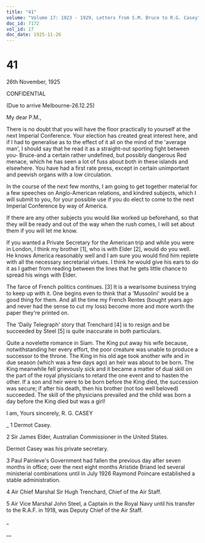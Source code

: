 ```yaml
---
title: "41"
volume: "Volume 17: 1923 - 1929, Letters from S.M. Bruce to R.G. Casey"
doc_id: 7172
vol_id: 17
doc_date: 1925-11-26
---
```


# 41

26th November, 1925

CONFIDENTIAL

(Due to arrive Melbourne-26.12.25)

My dear P.M.,

There is no doubt that you will have the floor practically to yourself at the next Imperial Conference. Your election has created great interest here, and if I had to generalise as to the effect of it all on the mind of the 'average man', I should say that he read it as a straight-out sporting fight between you- Bruce-and a certain rather undefined, but possibly dangerous Red menace, which he has seen a lot of fuss about both in these islands and elsewhere. You have had a first rate press, except in certain unimportant and peevish organs with a low circulation.

In the course of the next few months, I am going to get together material for a few speeches on Anglo-American relations, and kindred subjects, which I will submit to you, for your possible use if you do elect to come to the next Imperial Conference by way of America.

If there are any other subjects you would like worked up beforehand, so that they will be ready and out of the way when the rush comes, I will set about them if you will let me know.

If you wanted a Private Secretary for the American trip and while you were in London, I think my brother [1], who is with Elder [2], would do you well. He knows America reasonably well and I am sure you would find him replete with all the necessary secretarial virtues. I think he would give his ears to do it as I gather from reading between the lines that he gets little chance to spread his wings with Elder.

The farce of French politics continues. [3] It is a wearisome business trying to keep up with it. One begins even to think that a 'Mussolini' would be a good thing for them. And all the time my French Rentes (bought years ago and never had the sense to cut my loss) become more and more worth the paper they're printed on.

The 'Daily Telegraph' story that Trenchard [4] is to resign and be succeeded by Steel [5] is quite inaccurate in both particulars.

Quite a novelette romance in Siam. The King put away his wife because, notwithstanding her every effort, the poor creature was unable to produce a successor to the throne. The King in his old age took another wife and in due season (which was a few days ago) an heir was about to be born. The King meanwhile fell grievously sick and it became a matter of dual skill on the part of the royal physicians to retard the one event and to hasten the other. If a son and heir were to be born before the King died, the succession was secure; if after his death, then his brother (not too well beloved) succeeded. The skill of the physicians prevailed and the child was born a day before the King died but was a girl!

I am, Yours sincerely, R. G. CASEY 

_ 1 Dermot Casey.

2 Sir James Elder, Australian Commissioner in the United States.

Dermot Casey was his private secretary.

3 Paul Painleve's Government had fallen the previous day after seven months in office; over the next eight months Aristide Briand led several ministerial combinations until in July 1926 Raymond Poincare established a stable administration.

4 Air Chief Marshal Sir Hugh Trenchard, Chief of the Air Staff.

5 Air Vice Marshal John Steel, a Captain in the Royal Navy until his transfer to the R.A.F. in 1918, was Deputy Chief of the Air Staff.

_

__
